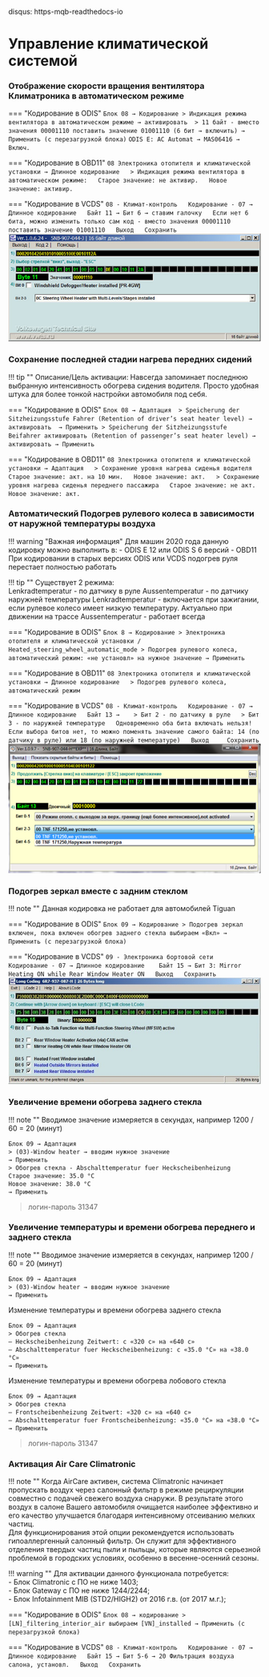 disqus: https-mqb-readthedocs-io
# Управление климатической системой

### Отображение скорости вращения вентилятора Климатроника в автоматическом режиме

=== "Кодирование в ODIS"
    ```
    Блок 08 → Кодирование
    > Индикация режима вентилятора в автоматическом режиме → активировать 
    > 11 байт - вместо значения 00001110 поставить значение 01001110 (6 бит → включить)
    → Применить (с перезагрузкой блока)
    ```
    ```
    ODIS E: AC Automat → MAS06416 → Включ.
    ```  
    
=== "Кодирование в OBD11"
    ```
    08 Электроника отопителя и климатической установки → Длинное кодирование  
    > Индикация режима вентилятора в автоматическом режиме:  
    Старое значение: не активир.  
    Новое значение: активир. 
    ```  
    
=== "Кодирование в VCDS"
    ```
    08 - Климат-контроль  
    Кодирование - 07 → Длинное кодирование  
    Байт 11 → Бит 6 → ставим галочку  
    Если нет 6 бита, можно изменить только сам код - вместо значения 00001110 поставить значение 01001110  
    Выход  
    Сохранить  
    ```  
    ![Screenshot](../images/MQB/climate.jpg)      

### Сохранение последней стадии нагрева передних сидений

!!! tip ""
    Описание/Цель активации: Навсегда запоминает последнюю выбранную интенсивность обогрева сидения водителя. Просто удобная штука для более тонкой настройки автомобиля под себя.

=== "Кодирование в ODIS"
    ```
    Блок 08 → Адаптация 
    > Speicherung der Sitzheizungsstufe Fahrer (Retention of driver’s seat heater level) → активировать 
    → Применить
    > Speicherung der Sitzheizungsstufe Beifahrer активировать (Retention of passenger’s seat heater level) → активировать
    → Применить
    ```  
    
=== "Кодирование в OBD11"
    ```
    08 Электроника отопителя и климатической установки → Адаптация  
    > Сохранение уровня нагрева сиденья водителя  
    Старое значение: акт. на 10 мин.  
    Новое значение: акт.  
    > Сохранение уровня нагрева сиденья переднего пассажира  
    Старое значение: не акт.  
    Новое значение: акт. 
    ```  
    
### Автоматический Подогрев рулевого колеса в зависимости от наружной температуры воздуха

!!! warning "Важная информация"
    Для машин 2020 года данную кодировку можно выполнить в:
      - ODIS E 12 или ODIS S 6 версий
      - OBD11
    При кодировании в старых версиях ODIS или VCDS подогрев руля перестает полностью работать  

!!! tip ""
     Существует 2 режима:  
     Lenkradtemperatur - по датчику в руле
     Aussentemperatur - по датчику наружней температуры
     Lenkradtemperatur - включается при зажигании, если рулевое колесо имеет низкую температуру. Актуально при движении на трассе
     Aussentemperatur - работает всегда

=== "Кодирование в ODIS"
    ```
    Блок 8 → Кодирование
    > Электроника отопителя и климатической установки / Heated_steering_wheel_automatic_mode
    > Подогрев рулевого колеса, автоматический режим: «не установл» на нужное значение
    → Применить
    ```  
    
=== "Кодирование в OBD11"
    ```
    08 Электроника отопителя и климатической установки → Длинное кодирование  
    > Подогрев рулевого колеса, автоматический режим
    ```  
    
=== "Кодирование в VCDS"
    ```
    08 - Климат-контроль  
    Кодирование - 07 → Длинное кодирование  
    Байт 13 →   
    > Бит 2 - по датчику в руле  
    > Бит 3 - по наружней температуре  
    Одновременно оба бита включать нельзя!
    Если выбора битов нет, то можно поменять значение самого байта: 14 (по датчику в руле) или 18 (по наружней температуре)  
    Выход    
    Сохранить 
    ```   
    ![Screenshot](../images/MQB/wheel.png)    

### Подогрев зеркал вместе с задним стеклом

!!! note ""
     Данная кодировка не работает для автомобилей Tiguan

=== "Кодирование в ODIS"
    ```
    Блок 09 → Кодирование
    > Подогрев зеркал включен, пока включен обогрев заднего стекла
    выбираем «Вкл»
    → Применить (с перезагрузкой блока)
    ```  
    
=== "Кодирование в VCDS" 
    ```
    09 - Электроника бортовой сети  
    Кодирование - 07 → Длинное кодирование   
    Байт 15 → Бит 3: Mirror Heating ON while Rear Window Heater ON  
    Выход  
    Сохранить  
    ```
    ![Screenshot](../images/MQB/rear.jpg)  

### Увеличение времени обогрева заднего стекла

!!! note ""
	Вводимое значение измеряется в секундах, например 1200 / 60 = 20 (минут)
	
```
Блок 09 → Адаптация
> (03)-Window heater → вводим нужное значение 
→ Применить
> Обогрев стекла - Abschalttemperatur fuer Heckscheibenheizung
Старое значение: 35.0 °C
Новое значение: 38.0 °C
→ Применить
```

> логин-пароль 31347

### Увеличение температуры и времени обогрева переднего и заднего стекла

!!! note ""
	Вводимое значение измеряется в секундах, например 1200 / 60 = 20 (минут)

```
Блок 09 → Адаптация
> (03)-Window heater → вводим нужное значение
→ Применить
```

Изменение температуры и времени обогрева заднего стекла
```
Блок 09 → Адаптация
> Обогрев стекла
— Heckscheibenheizung Zeitwert: с «320 с» на «640 с»
— Abschalttemperatur fuer Heckscheibenheizung: с «35.0 °C» на «38.0 °C»
→ Применить
```

Изменение температуры и времени обогрева лобового стекла
```
Блок 09 → Адаптация
> Обогрев стекла
— Frontscheibenheizung Zeitwert: «320 с» на «640 с»
— Abschalttemperatur fuer Frontscheibenheizung: «35.0 °C» на «38.0 °C»
→ Применить
```

> логин-пароль 31347

### Активация Air Care Climatronic

!!! note ""
    Когда AirCare активен, система Climatronic начинает пропускать воздух через салонный фильтр в режиме рециркуляции совместно с подачей свежего воздуха снаружи. В результате этого воздух в салоне Вашего автомобиля очищается наиболее эффективно и его качество улучшается благодаря интенсивному отсеиванию мелких частиц.  
    Для функционирования этой опции рекомендуется использовать гипоаллергенный салонный фильтр. Он служит для эффективного отделения твердых частиц пыли и пыльцы, которые являются серьезной проблемой в городских условиях, особенно в весенне-осенний сезоны.

!!! warning ""
    Для активации данного функционала потребуется:  
    - Блок Climatronic с ПО не ниже 1403;  
    - Блок Gateway с ПО не ниже 1244/2244;  
    - Блок Infotainment MIB (STD2/HIGH2) от 2016 г.в. (от 2017 м.г.);  

=== "Кодирование в ODIS"
    ```
    Блок 08 → кодирование
    > [LN]_filtering_interior_air
    выбираем [VN]_installed
    → Применить (с перезагрузкой блока)
    ```  
    
=== "Кодирование в VCDS" 
    ```
    08 - Климат-контроль  
    Кодирование - 07 → Длинное кодирование  
    Байт 15 → Бит 5-6 → 20 Фильтрация воздуха салона, установл.  
    Выход  
    Сохранить  
    ```  
    
